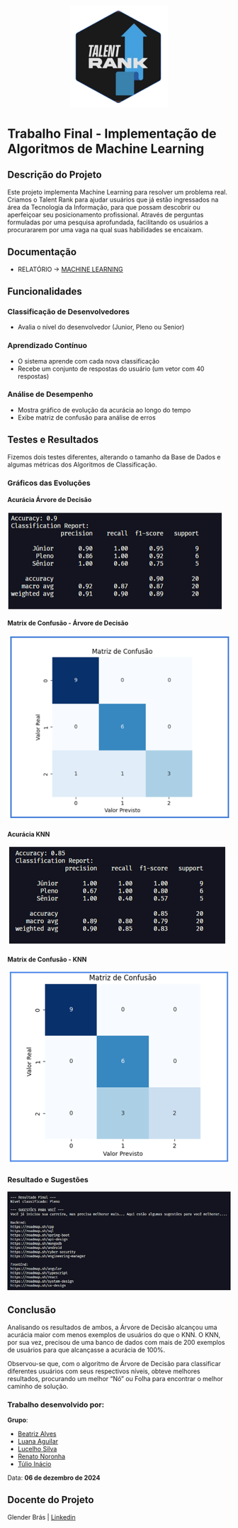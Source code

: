 <div align="center">
    <img src="./src/assets/img/logo_machine_learning.png" alt="Logo Talent Rank" width="220"/>
</div>

# Trabalho Final - Implementação de Algoritmos de Machine Learning

## Descrição do Projeto

Este projeto implementa Machine Learning para resolver um problema real. Criamos o Talent Rank para ajudar usuários que já estão ingressados na área da Tecnologia da Informação, para que possam descobrir ou aperfeiçoar seu posicionamento profissional. Através de perguntas formuladas por uma pesquisa aprofundada, facilitando os usuários a procurararem por uma vaga na qual suas habilidades se encaixam.

## Documentação

- RELATÓRIO -> [MACHINE LEARNING](./docs/Relatório%20Talent%20Rank.pdf)

## Funcionalidades

### Classificação de Desenvolvedores

- Avalia o nível do desenvolvedor (Junior, Pleno ou Senior)

### Aprendizado Contínuo

- O sistema aprende com cada nova classificação
- Recebe um conjunto de respostas do usuário (um vetor com 40 respostas)

### Análise de Desempenho

- Mostra gráfico de evolução da acurácia ao longo do tempo
- Exibe matriz de confusão para análise de erros

## Testes e Resultados

Fizemos dois testes diferentes, alterando o tamanho da Base de Dados e algumas métricas dos Algoritmos de Classificação.

### Gráficos das Evoluções

#### **Acurácia Árvore de Decisão**

![Gráficos](./src/assets/img/acuracia_AD.png)

#### **Matrix de Confusão - Árvore de Decisão**

![Gráficos](./src/assets/img/matrix_confusao_AD.png)

#### **Acurácia KNN**

![Gráficos](./src/assets/img/acuracia_KNN.png)

#### **Matrix de Confusão - KNN**

![Gráficos](./src/assets/img/matrix_confusao_KNN.png)

### **Resultado e Sugestões**

![Gráficos](./src/assets/img/console.png)

## Conclusão

Analisando os resultados de ambos, a Árvore de Decisão alcançou uma acurácia maior com menos exemplos de usuários do que o KNN. O KNN, por sua vez, precisou de uma banco de dados com mais de 200 exemplos de usuários para que alcançasse a acurácia de 100%.

Observou-se que, com o algoritmo de Árvore de Decisão para classificar diferentes usuários com seus respectivos níveis, obteve melhores resultados, procurando um melhor “Nó” ou Folha para encontrar o melhor caminho de solução.

### Trabalho desenvolvido por:

**Grupo**:

- [Beatriz Alves](https://www.linkedin.com/in/beatriz-alves-de-souza-789a84239/)
- [Luana Aguilar](https://www.linkedin.com/in/luana-aguilar-bb65b7258/)
- [Lucelho Silva](https://www.linkedin.com/in/lucelhosilva/)
- [Renato Noronha](https://www.linkedin.com/in/renatonoronha/)
- [Túlio Inácio](https://www.linkedin.com/in/t%C3%BAlio-in%C3%A1cio-767244276/)

Data: **06 de dezembro de 2024**

## Docente do Projeto

Glender Brás | [Linkedin](https://www.linkedin.com/in/glenderbras/)
